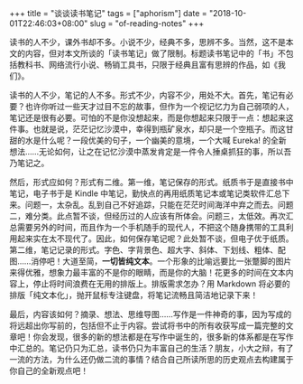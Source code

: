 +++
title = "谈谈读书笔记"
tags = ["aphorism"]
date = "2018-10-01T22:46:03+08:00"
slug = "of-reading-notes"
+++

读书的人不少，课外书却不多。小说不少，经典不多，思辨不多。当然，这不是本文的内容，但对本文所谈的「读书笔记」做了限制。标题读书笔记中的「书」不包括教科书、网络流行小说、畅销工具书，只限于经典且富有思辨的作品，如《我们》。

读书的人不少，笔记的人不多。形式不少，内容不少，用处不大。首先，笔记有必要？也许你听过一些天才过目不忘的故事，但作为一个视记忆力为自己弱项的人，笔记还是很有必要。可怕的不是你没想起来，而是你想起来只限于一点：想起来这件事。也就是说，茫茫记忆沙漠中，幸得到瓶矿泉水，却只是一个空瓶子。而这甘甜的水是什么呢？一段优美的句子，一个幽美的意境，一个大喊 Eureka! 的全新想法……无论如何，让之在记忆沙漠中蒸发肯定是一件令人捶桌抓狂的事，所以吾乃笔记之。

然后，形式应如何？形式有二维。第一维，笔记保存的形式。纸质书于是直接书中笔记，电子书于是 Kindle 中笔记，勤快点的再用纸质笔记本或笔记类软件汇总下来。问题一，太杂乱。乱到自己不好追踪，只能在茫茫时间海洋中弃之而去。问题二，难分类。此点暂不谈，但经历过的人应该有所体会。问题三，太低效。再次汇总需要另外的时间，而且作为一个手机随手的现代人，不把这个随身携带的工具利用起来实在太不现代了。因此，如何保存笔记呢？此处暂不谈，但电子优于纸质。第二维，笔记记录的形式。字色、字背景色、超大字、斜体、下划线、粗体、配图……消停吧！大道至简，**一切皆纯文本**。一个形象的比喻远要比一张蹩脚的图片来得优雅，想象力最丰富的不是你的眼睛，而是你的大脑！花更多的时间在文本内容上，停止将时间浪费在无用的排版上。排版需求怎办？用 Markdown 将必要的排版「纯文本化」，抛开鼠标专注键盘，将笔记流畅且简洁地记录下来！

最后，内容该如何？摘录、想法、思维导图……写作是一件神奇的事，因为写成的将远超出你写前的，包括但不止于内容。尝试将书中的所有收获写成一篇完整的文章吧！你会发现，很多的新的想法都是在写作中诞生的，很多新的体系都是在写作中汇总的。笔记仍只为汇总，读书仍只为丰富自己的生活？朋友，小大之辩，有了一流的方法，为什么还仍做二流的事情？结合自己所读所思的历史观点去构建属于你自己的全新观点吧！
